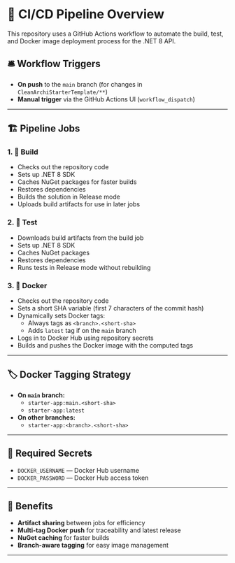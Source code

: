 # 🚀 CI/CD Pipeline Overview

This repository uses a GitHub Actions workflow to automate the build, test, and Docker image deployment process for the .NET 8 API.

## 🛎️ Workflow Triggers

- **On push** to the `main` branch (for changes in `CleanArchiStarterTemplate/**`)
- **Manual trigger** via the GitHub Actions UI (`workflow_dispatch`)

---

## 🏗️ Pipeline Jobs

### 1. 🏢 Build

- Checks out the repository code
- Sets up .NET 8 SDK
- Caches NuGet packages for faster builds
- Restores dependencies
- Builds the solution in Release mode
- Uploads build artifacts for use in later jobs

### 2. 🧪 Test

- Downloads build artifacts from the build job
- Sets up .NET 8 SDK
- Caches NuGet packages
- Restores dependencies
- Runs tests in Release mode without rebuilding

### 3. 🐳 Docker

- Checks out the repository code
- Sets a short SHA variable (first 7 characters of the commit hash)
- Dynamically sets Docker tags:
  - Always tags as `<branch>.<short-sha>`
  - Adds `latest` tag if on the `main` branch
- Logs in to Docker Hub using repository secrets
- Builds and pushes the Docker image with the computed tags

---

## 🏷️ Docker Tagging Strategy

- **On `main` branch:**
  - `starter-app:main.<short-sha>`
  - `starter-app:latest`
- **On other branches:**
  - `starter-app:<branch>.<short-sha>`

---

## 🔑 Required Secrets

- `DOCKER_USERNAME` — Docker Hub username
- `DOCKER_PASSWORD` — Docker Hub access token

---

## 🎁 Benefits

- **Artifact sharing** between jobs for efficiency
- **Multi-tag Docker push** for traceability and latest release
- **NuGet caching** for faster builds
- **Branch-aware tagging** for easy image management

---

